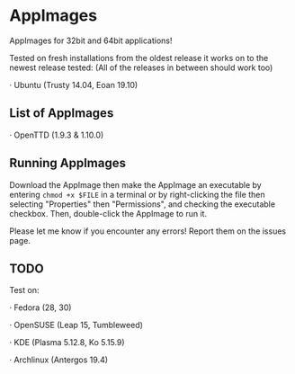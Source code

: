 # AppImages

AppImages for 32bit and 64bit applications!

Tested on fresh installations from the oldest release it works on to the newest release tested:
(All of the releases in between should work too)

· Ubuntu (Trusty 14.04, Eoan 19.10)

## List of AppImages

· OpenTTD (1.9.3 & 1.10.0)

## Running AppImages

Download the AppImage then make the AppImage an executable by entering `chmod +x $FILE` in a terminal or by right-clicking the file then selecting "Properties" then "Permissions", and checking the executable checkbox.
Then, double-click the AppImage to run it.

Please let me know if you encounter any errors! Report them on the issues page.

## TODO

Test on:

· Fedora (28, 30)

· OpenSUSE (Leap 15, Tumbleweed)

· KDE (Plasma 5.12.8, Ko 5.15.9)

· Archlinux (Antergos 19.4)
